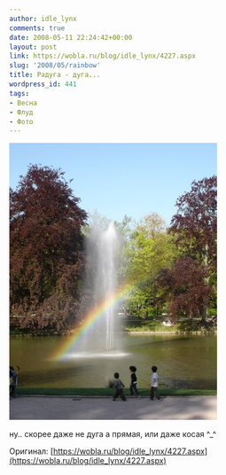```yaml
---
author: idle_lynx
comments: true
date: 2008-05-11 22:24:42+00:00
layout: post
link: https://wobla.ru/blog/idle_lynx/4227.aspx
slug: '2008/05/rainbow'
title: Радуга - дуга...
wordpress_id: 441
tags:
- Весна
- Флуд
- Фото
---
```


![rainbow](images/2009/03/rainbow.jpg)

ну.. скорее даже не дуга а прямая, или даже косая ^_^

Оригинал: [https://wobla.ru/blog/idle_lynx/4227.aspx](https://wobla.ru/blog/idle_lynx/4227.aspx)
